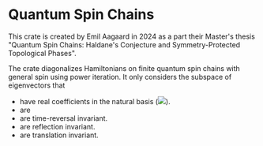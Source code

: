 # Quantum Spin Chains
This crate is created by Emil Aagaard in 2024 as a part their Master's thesis "Quantum Spin Chains: Haldane's Conjecture and Symmetry-Protected Topological Phases".

The crate diagonalizes Hamiltonians on finite quantum spin chains with general spin using power iteration. It only considers the subspace of eigenvectors that
- have real coefficients in the natural basis (<img src="https://latex.codecogs.com/gif.latex?\hat S^z_n"/>).
- are 
- are time-reversal invariant.
- are reflection invariant.
- are translation invariant.